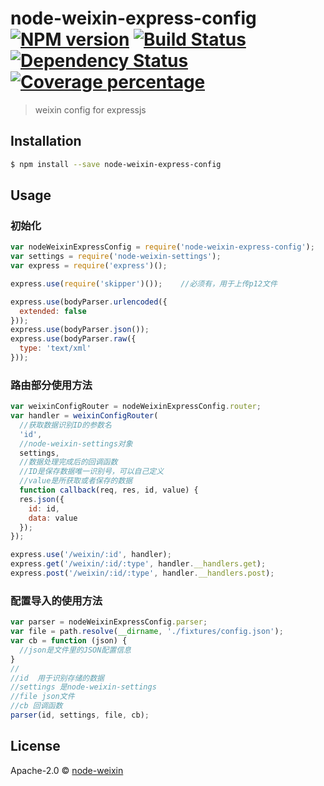 # node-weixin-express-config [![NPM version][npm-image]][npm-url] [![Build Status][travis-image]][travis-url] [![Dependency Status][daviddm-image]][daviddm-url] [![Coverage percentage][coveralls-image]][coveralls-url]
> weixin config for expressjs

## Installation

```sh
$ npm install --save node-weixin-express-config
```

## Usage


### 初始化
```js
var nodeWeixinExpressConfig = require('node-weixin-express-config');
var settings = require('node-weixin-settings');
var express = require('express')();

express.use(require('skipper')());    //必须有，用于上传p12文件

express.use(bodyParser.urlencoded({
  extended: false
}));
express.use(bodyParser.json());
express.use(bodyParser.raw({
  type: 'text/xml'
}));
```


### 路由部分使用方法

```js
var weixinConfigRouter = nodeWeixinExpressConfig.router;
var handler = weixinConfigRouter(
  //获取数据识别ID的参数名
  'id',
  //node-weixin-settings对象
  settings,
  //数据处理完成后的回调函数
  //ID是保存数据唯一识别号，可以自己定义
  //value是所获取或者保存的数据
  function callback(req, res, id, value) {
  res.json({
    id: id,
    data: value
  });
});

express.use('/weixin/:id', handler);
express.get('/weixin/:id/:type', handler.__handlers.get);
express.post('/weixin/:id/:type', handler.__handlers.post);
```

### 配置导入的使用方法
```js
var parser = nodeWeixinExpressConfig.parser;
var file = path.resolve(__dirname, './fixtures/config.json');
var cb = function (json) {
  //json是文件里的JSON配置信息
}
//
//id  用于识别存储的数据
//settings 是node-weixin-settings
//file json文件
//cb 回调函数
parser(id, settings, file, cb);

```
## License

Apache-2.0 © [node-weixin](www.node-weixin.com)


[npm-image]: https://badge.fury.io/js/node-weixin-express-config.svg
[npm-url]: https://npmjs.org/package/node-weixin-express-config
[travis-image]: https://travis-ci.org/node-weixin/node-weixin-express-config.svg?branch=master
[travis-url]: https://travis-ci.org/node-weixin/node-weixin-express-config
[daviddm-image]: https://david-dm.org/node-weixin/node-weixin-express-config.svg?theme=shields.io
[daviddm-url]: https://david-dm.org/node-weixin/node-weixin-express-config
[coveralls-image]: https://coveralls.io/repos/node-weixin/node-weixin-express-config/badge.svg
[coveralls-url]: https://coveralls.io/r/node-weixin/node-weixin-express-config
